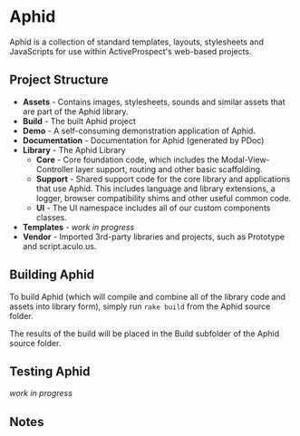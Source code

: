 # Aphid

Aphid is a collection of standard templates, layouts, stylesheets and
JavaScripts for use within ActiveProspect's web-based projects.

## Project Structure

  * **Assets** - Contains images, stylesheets, sounds and similar assets that
    are part of the Aphid library.
  * **Build** - The built Aphid project
  * **Demo** - A self-consuming demonstration application of Aphid.
  * **Documentation** - Documentation for Aphid (generated by PDoc)
  * **Library** - The Aphid Library
    * **Core** - Core foundation code, which includes the Modal-View-Controller
      layer support, routing and other basic scaffolding.
    * **Support** - Shared support code for the core library and applications
      that use Aphid. This includes language and library extensions, a logger,
      browser compatibility shims and other useful common code.
    * **UI** - The UI namespace includes all of our custom components classes.
  * **Templates** - *work in progress*
  * **Vendor** - Imported 3rd-party libraries and projects, such as Prototype
    and script.aculo.us.

## Building Aphid

To build Aphid (which will compile and combine all of the library code and
assets into library form), simply run `rake build` from the Aphid source
folder.

The results of the build will be placed in the Build subfolder of the Aphid
source folder.

## Testing Aphid

*work in progress*

## Notes

